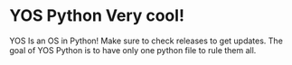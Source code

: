 # YOS Python Very cool!
YOS Is an OS in Python! Make sure to check releases to get updates. The goal of YOS Python is to have only one python file to rule them all.
